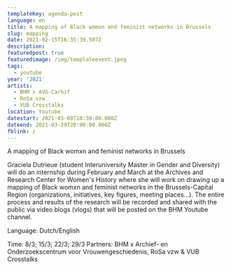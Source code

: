 ```yaml
---
templateKey: agenda-post
language: en
title: A mapping of Black womxn and feminist networks in Brussels
slug: mapping
date: 2021-02-15T16:35:39.507Z
description:
featuredpost: true
featuredimage: /img/templateevent.jpeg
tags:
  - youtube
year: '2021'
artists:
  - BHM x AVG-Carhif
  - RoSa vzw
  - VUB Crosstalks
location: Youtube
datestart: 2021-03-08T18:30:00.000Z
dateend: 2021-03-29T20:00:00.000Z
fblink: /
---
```


A mapping of Black womxn and feminist networks in Brussels


Graciela Dutrieue (student Interuniversity Master in Gender and Diversity) will do an internship during February and March at the Archives and Research Center for Women's History where she will work on drawing up a mapping of Black womxn and feminist networks in the Brussels-Capital Region (organizations, initiatives, key figures, meeting places…). The entire process and results of the research will be recorded and shared with the public via video blogs (vlogs) that will be posted on the BHM Youtube channel.

Language: Dutch/English


Time: 8/3; 15/3; 22/3; 29/3
Partners: BHM x Archief- en Onderzoekscentrum voor Vrouwengeschiedenis, RoSa vzw & VUB Crosstalks
